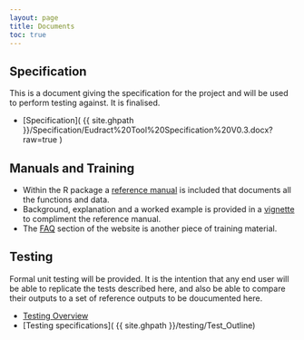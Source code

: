 ```yaml
---
layout: page
title: Documents
toc: true
---
```



## Specification

This is a document giving the specification for the project and will be used to perform testing against. It is finalised.

 * [Specification]( {{ site.ghpath }}/Specification/Eudract%20Tool%20Specification%20V0.3.docx?raw=true )

## Manuals and Training

* Within the R package a [reference manual](https://cran.r-project.org/web/packages/eudract/eudract.pdf) is included that documents all the functions and data.
* Background, explanation and a worked example is provided in a [vignette](https://cran.r-project.org/web/packages/eudract/vignettes/eudract.html) to compliment the reference manual.
* The [FAQ](faq) section of the website is another piece of training material.

## Testing

 Formal unit testing will be provided. It is the intention that any end user will be able to replicate the tests described here, and also be able to compare their outputs to a set of reference outputs to be doucumented here.

 * [Testing Overview](testing.html)
 * [Testing specifications]( {{ site.ghpath }}/testing/Test_Outline)
